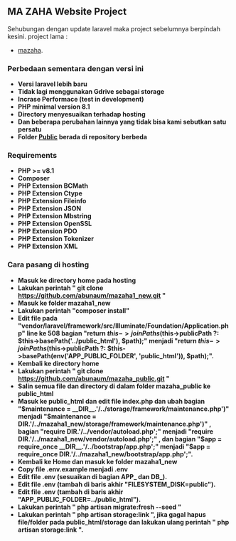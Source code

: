 ## MA ZAHA Website Project

Sehubungan dengan update laravel maka project sebelumnya berpindah kesini.
project lama :
- [mazaha](https://github.com/abunaum/mazaha).

### Perbedaan sementara dengan versi ini

- **Versi laravel lebih baru**
- **Tidak lagi menggunakan Gdrive sebagai storage**
- **Incrase Performace (test in development)**
- **PHP minimal version 8.1**
- **Directory menyesuaikan terhadap hosting**
- **Dan beberapa perubahan lainnya yang tidak bisa kami sebutkan satu persatu**
- **Folder [Public](https://github.com/abunaum/mazaha_public) berada di repository berbeda**

### Requirements

- **PHP >= v8.1**
- **Composer**
- **PHP Extension BCMath**
- **PHP Extension Ctype**
- **PHP Extension Fileinfo**
- **PHP Extension JSON**
- **PHP Extension Mbstring**
- **PHP Extension OpenSSL**
- **PHP Extension PDO**
- **PHP Extension Tokenizer**
- **PHP Extension XML**

### Cara pasang di hosting

- **Masuk ke directory home pada hosting**
- **Lakukan perintah " git clone https://github.com/abunaum/mazaha1_new.git "**
- **Masuk ke folder mazaha1_new**
- **Lakukan perintah "composer install"**
- **Edit file pada "vendor/laravel/framework/src/Illuminate/Foundation/Application.php" line ke 508 bagian "return $this->joinPaths($this->publicPath ?: $this->basePath('../public_html'), $path);" menjadi "return $this->joinPaths($this->publicPath ?: $this->basePath(env('APP_PUBLIC_FOLDER', 'public_html')), $path);".**
- **Kembali ke directory home**
- **Lakukan perintah " git clone https://github.com/abunaum/mazaha_public.git "**
- **Salin semua file dan directory di dalam folder mazaha_public ke public_html**
- **Masuk ke public_html dan edit file index.php dan ubah bagian "$maintenance = __DIR__.'/../storage/framework/maintenance.php')" menjadi "$maintenance = __DIR__.'/../mazaha1_new/storage/framework/maintenance.php')" , bagian "require __DIR__.'/../vendor/autoload.php';" menjadi "require __DIR__.'/../mazaha1_new/vendor/autoload.php';" , dan bagian "$app = require_once __DIR__.'/../bootstrap/app.php';" menjadi "$app = require_once __DIR__.'/../mazaha1_new/bootstrap/app.php';".**
- **Kembali ke Home dan masuk ke folder mazaha1_new**
- **Copy file .env.example menjadi .env**
- **Edit file .env (sesuaikan di bagian APP_ dan DB_).**
- **Edit file .env (tambah di baris akhir "FILESYSTEM_DISK=public").**
- **Edit file .env (tambah di baris akhir "APP_PUBLIC_FOLDER=../public_html").**
- **Lakukan perintah " php artisan migrate:fresh --seed "**
- **Lakukan perintah " php artisan storage:link ", jika gagal hapus file/folder pada public_html/storage dan lakukan ulang perintah " php artisan storage:link ".**

